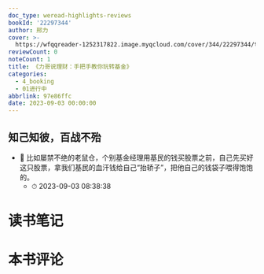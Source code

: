 ```yaml
---
doc_type: weread-highlights-reviews
bookId: '22297344'
author: 邢力
cover: >-
  https://wfqqreader-1252317822.image.myqcloud.com/cover/344/22297344/t7_22297344.jpg
reviewCount: 0
noteCount: 1
title: 《力哥说理财：手把手教你玩转基金》
categories:
  - 4_booking
  - 01进行中
abbrlink: 97e86ffc
date: 2023-09-03 00:00:00
---
```



## 知己知彼，百战不殆


- 📌 比如屡禁不绝的老鼠仓，个别基金经理用基民的钱买股票之前，自己先买好这只股票，拿我们基民的血汗钱给自己“抬轿子”，把他自己的钱袋子喂得饱饱的。 
    - ⏱ 2023-09-03 08:38:38 

# 读书笔记


# 本书评论
